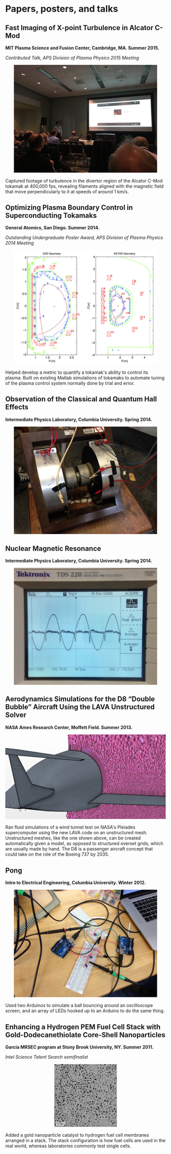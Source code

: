 # Papers, posters, and talks

## Fast Imaging of X-point Turbulence in Alcator C-Mod [<i class="fa fa-television"></i>](https://docs.google.com/presentation/d/1L4ZWVGMUMs7WpfBKkYcwPdrfSc9M8fNJAeG0rojuWwA/pub)

__MIT Plasma Science and Fusion Center, Cambridge, MA. Summer 2015.__

_Contributed Talk, APS Division of Plasma Physics 2015 Meeting_

<center><a href="https://docs.google.com/presentation/d/1L4ZWVGMUMs7WpfBKkYcwPdrfSc9M8fNJAeG0rojuWwA/pub"><img src="dpp-presentation.jpg" width="450px"/></a></center>

Captured footage of turbulence in the divertor region of the Alcator C-Mod tokamak at 400,000 fps, revealing filaments aligned with the magnetic field that move perpendicularly to it at speeds of around 1 km/s.

## Optimizing Plasma Boundary Control in Superconducting Tokamaks [<i class="fa fa-map-o"></i>](dpp-poster.pdf)

__General Atomics, San Diego. Summer 2014.__

_Outstanding Undergraduate Poster Award, APS Division of Plasma Physics 2014 Meeting_

<center><a href="dpp-poster.pdf"><img src="d3dkstar.png" width="450px"/></a></center>

Helped develop a metric to quantify a tokamak's ability to control its plasma. Built on existing Matlab simulations of tokamaks to automate tuning of the plasma control system normally done by trial and error. 

## Observation of the Classical and Quantum Hall Effects [<i class="fa fa-file-text-o"></i>](qhe-lab.pdf)

__Intermediate Physics Laboratory, Columbia University. Spring 2014.__

<center><a href="qhe-lab.pdf"><img src="magnet.jpg" width="450px"/></a></center>

## Nuclear Magnetic Resonance [<i class="fa fa-file-text-o"></i>](nmr-lab.pdf)

__Intermediate Physics Laboratory, Columbia University. Spring 2014.__

<center><a href="nmr-lab.pdf"><img src="peaks.jpg" width="450px"/></a></center>

## Aerodynamics Simulations for the D8 “Double Bubble” Aircraft Using the LAVA Unstructured Solver [<i class="fa fa-file-text-o"></i>](d8-sim.pdf)

__NASA Ames Research Center, Moffett Field. Summer 2013.__

<center><a href="d8-sim.pdf"><img src="star.jpg"/></a></center>

Ran fluid simulations of a wind tunnel test on NASA's Pleiades supercomputer using the new LAVA code on an unstructured mesh. Unstructured meshes, like the one shown above, can be created automatically given a model, as opposed to structured overset grids, which are usually made by hand. The D8 is a passenger aircraft concept that could take on the role of the Boeing 737 by 2035.

## Pong [<i class="fa fa-file-text-o"></i>](pong.pdf)

__Intro to Electrical Engineering, Columbia University. Winter 2012.__

<center><a href="pong.pdf"><img src="arduinos.jpg" width="450px"/></a></center>

Used two Arduinos to simulate a ball bouncing around an oscilloscope screen, and an array of LEDs hooked up to an Arduino to do the same thing.

## Enhancing a Hydrogen PEM Fuel Cell Stack with Gold-Dodecanethiolate Core-Shell Nanoparticles [<i class="fa fa-file-text-o"></i>](intel_au-nps.pdf)

__Garcia MRSEC program at Stony Brook University, NY. Summer 2011.__

_Intel Science Talent Search semifinalist_

<center><a href="intel_au-nps.pdf"><img src="aunps.png"/></a></center>

Added a gold nanoparticle catalyst to hydrogen fuel cell membranes arranged in a stack. The stack configuration is how fuel cells are used in the real world, whereas laboratories commonly test single cells.
